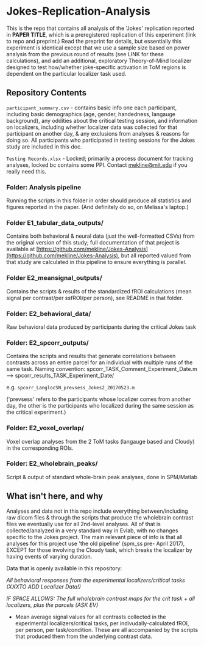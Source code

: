 # Jokes-Replication-Analysis

This is the repo that contains all analysis of the 'Jokes' replication reported in **PAPER TITLE**, which is a preregistered replication of this experiment (link to repo and preprint.) Read the preprint for details, but essentially this experiment is identical except that we use a sample size based on power analysis from the previous round of results (see LINK for these calculations), and add an additional, exploratory Theory-of-Mind localizer designed to test how/whether joke-specific activation in ToM regions is dependent on the particular localizer task used. 


## Repository Contents

`participant_summary.csv` - contains basic info one each participant, including basic demographics (age, gender, handedness, langauge background), any oddities about the critical testing session, and information on localizers, including whether localizer data was collected for that participant on another day, & any exclusions from analyses & reasons for doing so.  All participants who participated in testing sessions for the Jokes study are included in this doc.

`Testing Records.xlsx` - Locked; primarily a process document for tracking analyses, locked bc contains some PPI. Contact mekline@mit.edu if you really need this.

### Folder: Analysis pipeline

Running the scripts in this folder in order should produce all statistics and figures reported in the paper. (And definitely do so, on Melissa's laptop.) 

### Folder E1_tabular_data_outputs/

Contains both behavioral & neural data (just the well-formatted CSVs) from the original version of this study; full documentation of that project is available at [https://github.com/mekline/Jokes-Analysis](https://github.com/mekline/Jokes-Analysis), but all reported valued from that study are calculated in *this* pipeline to ensure everything is parallel. 

### Folder E2_meansignal_outputs/

Contains the scripts & results of the standardized fROI calculations (mean signal per contrast/per ssfROI/per person), see README in that folder.

### Folder: E2_behavioral_data/
Raw behavioral data produced by participants during the critical Jokes task

### Folder: E2_spcorr_outputs/

Contains the scripts and results that generate correlations between contrasts across an entire parcel for an individual with multiple runs of the same task. Naming convention: spcorr_TASK_Comment_Experiment_Date.m --> spcorr_results_TASK_Experiment_Date/

e.g. `spcorr_LanglocSN_prevsess_Jokes2_20170523.m`

('prevsess' refers to the participants whose localizer comes from another day, the other is the participants who localized during the same session as the critical experiment.)

### Folder: E2_voxel_overlap/

Voxel overlap analyses from the 2 ToM tasks (langauge based and Cloudy) in the corresponding ROIs.

### Folder: E2_wholebrain_peaks/

Script & output of standard whole-brain peak analyses, done in SPM/Matlab


## What isn't here, and why

Analyses and data not in this repo include everything between/including raw dicom files & through the scripts that produce the wholebrain contrast files we eventually use for all 2nd-level analyses.  All of that is collected/analyzed in a very standard way in Evlab, with no changes specific to the Jokes project. The main relevant piece of info is that all analyses for this project use 'the old pipeline' (spm_ss pre- April 2017), EXCEPT for those involving the Cloudy task, which breaks the localizer by having events of varying duration.   

Data that is openly available in this repository: 

*All behavioral responses from the experimental localizers/critical tasks (XXXTO ADD Localizer Data!)*

*IF SPACE ALLOWS: The full wholebrain contrast maps for the crit task + all localizers, plus the parcels (ASK EV)*

* Mean average signal values for all contrasts collected in the experimental localizers/critical tasks, per indivudally-calculated fROI, per person, per task/condition. These are all accompanied by the scripts that produced them from the underlying contrast data. 



